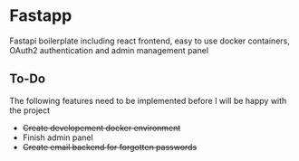 # Fastapp
Fastapi boilerplate including react frontend, easy to use docker containers, OAuth2 authentication and admin management panel

## To-Do
The following features need to be implemented before I will be happy with the project
- ~~Create developement docker environment~~
- Finish admin panel
- ~~Create email backend for forgotten passwords~~
